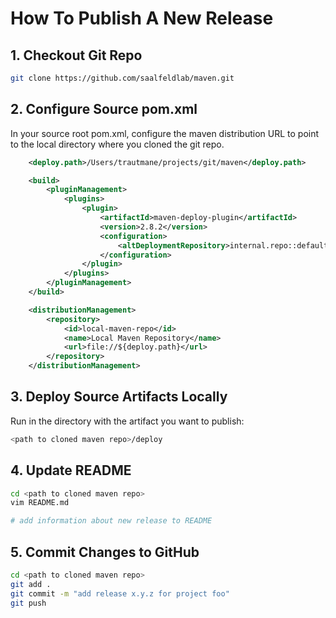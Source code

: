 # How To Publish A New Release

## 1. Checkout Git Repo

```bash
git clone https://github.com/saalfeldlab/maven.git
```

## 2. Configure Source pom.xml

In your source root pom.xml, configure the maven distribution URL to point to the local directory where you cloned the git repo.

```xml
    <deploy.path>/Users/trautmane/projects/git/maven</deploy.path>

    <build>
        <pluginManagement>
            <plugins>
                <plugin>
                    <artifactId>maven-deploy-plugin</artifactId>
                    <version>2.8.2</version>
                    <configuration>
                        <altDeploymentRepository>internal.repo::default::file://${deploy.path}</altDeploymentRepository>
                    </configuration>
                </plugin>
            </plugins>
        </pluginManagement>
    </build>

    <distributionManagement>
        <repository>
            <id>local-maven-repo</id>
            <name>Local Maven Repository</name>
            <url>file://${deploy.path}</url>
        </repository>
    </distributionManagement>
```

## 3. Deploy Source Artifacts Locally

Run in the directory with the artifact you want to publish:
```bash
<path to cloned maven repo>/deploy
```

## 4. Update README 

```bash
cd <path to cloned maven repo>
vim README.md

# add information about new release to README
```

## 5. Commit Changes to GitHub 

```bash
cd <path to cloned maven repo>
git add .
git commit -m "add release x.y.z for project foo"
git push
```
